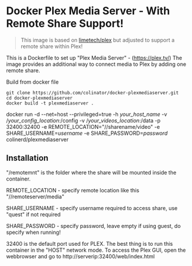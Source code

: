 # Docker Plex Media Server - With Remote Share Support!

> This image is based on [limetech/plex](https://hub.docker.com/r/limetech/plex/) but adjusted to support a remote share within Plex!

This is a Dockerfile to set up "Plex Media Server" - (https://plex.tv/)
The image provides an additional way to connect media to Plex by adding one remote share.


Build from docker file

```
git clone https://github.com/colinator/docker-plexmediaserver.git
cd docker-plexmediaserver
docker build -t plexmediaserver .
```

docker run -d --net=host --privileged=true -h *your_host_name* -v /*your_config_location*:/config  -v /*your_videos_location*:/data -p 32400:32400 -e REMOTE_LOCATION="//sharename/video" -e SHARE_USERNAME=*username* -e SHARE_PASSWORD=*password* colinerd/plexmediaserver

## Installation
"/remotemnt" is the folder where the share will be mounted inside the container.

REMOTE_LOCATION - specify remote location like this "//remoteserver/media"

SHARE_USERNAME - specify username required to access share, use "quest" if not required

SHARE_PASSWORD - specify password, leave empty if using guest, do specify when running!

32400 is the default port used for PLEX. The best thing is to run this container in the "HOST" network mode.
To access the Plex GUI, open the webbrowser and go to http://serverip:32400/web/index.html
